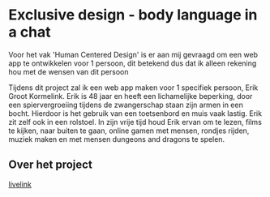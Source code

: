 # Exclusive design - body language in a chat
Voor het vak 'Human Centered Design' is er aan mij gevraagd om een web app te
ontwikkelen voor 1 persoon, dit betekend dus dat ik alleen rekening hou met de
wensen van dit persoon

Tijdens dit project zal ik een web app maken voor 1 specifiek persoon, Erik Groot
Kormelink. Erik is 48 jaar en heeft een lichamelijke beperking, door een 
spiervergroeiing tijdens de zwangerschap staan zijn armen in een bocht. 
Hierdoor is het gebruik van een toetsenbord en muis vaak lastig. Erik zit 
zelf ook in een rolstoel. In zijn vrije tijd houd Erik ervan om te lezen, 
films te kijken, naar buiten te gaan, online gamen met mensen, rondjes 
rijden, muziek maken en met mensen dungeons and dragons te spelen.

## Over het project
[livelink](https://erikchat.herokuapp.com/)